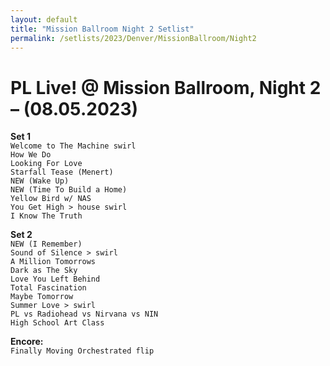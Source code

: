 ```yaml
---
layout: default
title: "Mission Ballroom Night 2 Setlist"
permalink: /setlists/2023/Denver/MissionBallroom/Night2
---
```


# PL Live! @ Mission Ballroom, Night 2 – (08.05.2023)<br>

**Set 1**<br>
`Welcome to The Machine swirl      `<br>
`How We Do                         `<br>
`Looking For Love                  `<br>
`Starfall Tease (Menert)           `<br>
`NEW (Wake Up)                     `<br>
`NEW (Time To Build a Home)        `<br>
`Yellow Bird w/ NAS                `<br>
`You Get High > house swirl        `<br>
`I Know The Truth                  `<br>

**Set 2**<br>
`NEW (I Remember)                  `<br>
`Sound of Silence > swirl          `<br>
`A Million Tomorrows               `<br>
`Dark as The Sky                   `<br>
`Love You Left Behind              `<br>
`Total Fascination                 `<br>
`Maybe Tomorrow                    `<br>
`Summer Love > swirl               `<br>
`PL vs Radiohead vs Nirvana vs NIN `<br>
`High School Art Class             `<br>

**Encore:**<br>
`Finally Moving Orchestrated flip  `<br>

